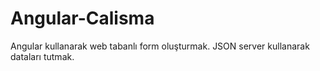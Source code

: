 # Angular-Calisma
Angular kullanarak web tabanlı form oluşturmak. JSON server kullanarak dataları tutmak.
